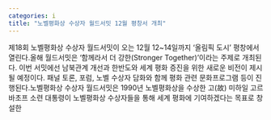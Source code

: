 ```yaml
---
categories: i
title: "노벨평화상 수상자 월드서밋 12월 평창서 개최"
---
```

제18회 노벨평화상 수상자 월드서밋이 오는 12월 12~14일까지 ‘올림픽 도시’ 평창에서 열린다.올해 월드서밋은 ‘함께라서 더 강한(Stronger Together)’이라는 주제로 개최된다. 이번 서밋에선 남북관계 개선과 한반도와 세계 평화 증진을 위한 새로운 비전이 제시될 예정이다. 패널 토론, 포럼, 노벨 수상자 담화와 함께 평화 관련 문화프로그램 등이 진행된다.노벨평화상 수상자 월드서밋은 1990년 노벨평화상을 수상한 고(故) 미하일 고르바초프 소련 대통령이 노벨평화상 수상자들을 통해 세계 평화에 기여하겠다는 목표로 창설한